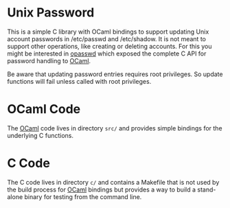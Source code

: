 
# Unix Password

This is a simple C library with OCaml bindings to support updating Unix
account passwords in /etc/passwd and /etc/shadow. It is not meant to
support other operations, like creating or deleting accounts. For this
you might be interested in [opasswd] which exposed the complete C API
for password handling to [OCaml].

Be aware that updating password entries requires root privileges. So
update functions will fail unless called with root privileges.

# OCaml Code

The [OCaml] code lives in directory `src/` and provides simple bindings
for the underlying C functions.

# C Code

The C code lives in directory `c/` and contains a Makefile that is not
used by the build process for [OCaml] bindings but provides a way to
build a stand-alone binary for testing from the command line.


[OCaml]:   https://www.ocaml.org/
[opasswd]: https://github.com/xapi-project/ocaml-opasswd.git

